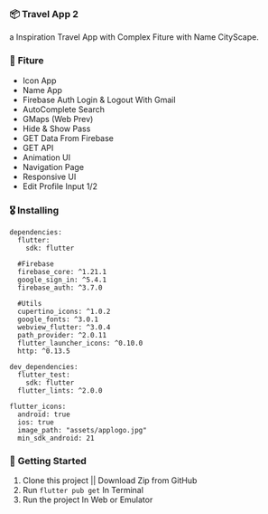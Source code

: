 ### 📦 **Travel App 2**

a Inspiration Travel App with Complex Fiture with Name CityScape.

### 🎁 **Fiture**
- Icon App
- Name App 
- Firebase Auth Login & Logout With Gmail
- AutoComplete Search
- GMaps (Web Prev)
- Hide & Show Pass
- GET Data From Firebase
- GET API 
- Animation UI
- Navigation Page
- Responsive UI
- Edit Profile Input 1/2

### 🎖  **Installing**
```
dependencies:
  flutter:
    sdk: flutter

  #Firebase
  firebase_core: ^1.21.1
  google_sign_in: ^5.4.1
  firebase_auth: ^3.7.0

  #Utils
  cupertino_icons: ^1.0.2
  google_fonts: ^3.0.1
  webview_flutter: ^3.0.4
  path_provider: ^2.0.11
  flutter_launcher_icons: ^0.10.0
  http: ^0.13.5

dev_dependencies:
  flutter_test:
    sdk: flutter
  flutter_lints: ^2.0.0

flutter_icons:
  android: true
  ios: true
  image_path: "assets/applogo.jpg"
  min_sdk_android: 21
```

### 🚀 **Getting Started**
1. Clone this project || Download Zip from GitHub
2. Run `flutter pub get` In Terminal
3. Run the project In Web or Emulator
